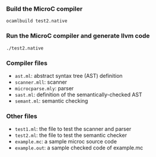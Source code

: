 ### Build the MicroC compiler

```
ocamlbuild test2.native
```

### Run the MicroC compiler and generate llvm code
```
./test2.native
```

### Compiler files
-  `ast.ml`: abstract syntax tree (AST) definition
-  `scanner.mll`: scanner
-  `microcparse.mly`: parser
-  `sast.ml`: definition of the semantically-checked AST
-  `semant.ml`: semantic checking

### Other files

- `test1.ml`: the file to test the scanner and parser
- `test2.ml`: the file to test the semantic checker
- `example.mc`: a sample microc source code
- `example.out`: a sample checked code of example.mc
